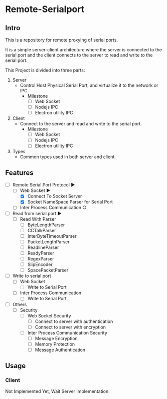 # Remote-Serialport

## Intro

This is a repository for remote proxying of serial ports.

It is a simple server-client architecture where the server is connected to the serial port and the client connects to the server to read and write to the serial port.

This Project is divided into three parts:

1. Server
   - Control Host Physical Serial Port, and virtualize it to the network or IPC.
     - Milestone
       - [ ] Web Socket
       - [ ] Nodejs IPC
       - [ ] Electron utility IPC
2. Client
   - Connect to the server and read and write to the serial port.
     - Milestone
       - [ ] Web Socket
       - [ ] Nodejs IPC
       - [ ] Electron utility IPC
3. Types
   - Common types used in both server and client.

## Features

- [ ] Remote Serial Port Protocol ▶
  - [ ] Web Socket  ▶
    - [x] Connect To Socket Server
    - [x] Socket NameSpace Parser for Serial Port
  - [ ] Inter Process Communication  ○
- [ ] Read from serial port ▶
  - [ ] Read With Parser
    - [ ] ByteLengthParser
    - [ ] CCTalkParser
    - [ ] InterByteTimeoutParser
    - [ ] PacketLengthParser
    - [ ] ReadlineParser
    - [ ] ReadyParser
    - [ ] RegexParser
    - [ ] SlipEncoder
    - [ ] SpacePacketParser
- [ ] Write to serial port
  - [ ] Web Socket
    - [ ] Write to Serial Port
  - [ ] Inter Process Communication
    - [ ] Write to Serial Port
- [ ] Others
  - [ ] Security
    - [ ] Web Socket Security
      - [ ] Connect to server with authentication
      - [ ] Connect to server with encryption
    - [ ] Inter Process Communication Security
      - [ ] Message Encryption
      - [ ] Memory Protection
      - [ ] Message Authentication
  
## Usage

### Client

Not Implemented Yet, Wait Server Implementation.
